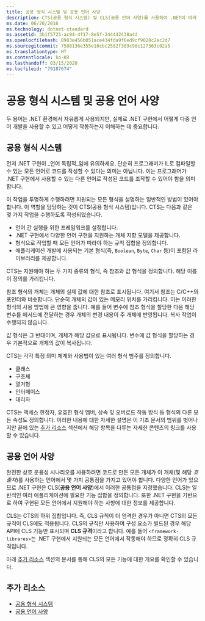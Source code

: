 ```yaml
---
title: 공용 형식 시스템 및 공용 언어 사양
description: CTS(공용 형식 시스템) 및 CLS(공용 언어 사양)를 사용하여 .NET이 여러 언어를 지원할 수 있도록 하는 방법을 알아봅니다.
ms.date: 06/20/2016
ms.technology: dotnet-standard
ms.assetid: 3b1f5725-ac94-4f17-8e5f-244442438a4d
ms.openlocfilehash: 8983e456b051ace434fda9f6ed9cf9028c2ec2d7
ms.sourcegitcommit: 7588136e355e10cbc2582f389c90c127363c02a5
ms.translationtype: HT
ms.contentlocale: ko-KR
ms.lasthandoff: 03/15/2020
ms.locfileid: "79187674"
---
```

# <a name="common-type-system--common-language-specification"></a>공용 형식 시스템 및 공용 언어 사양

두 용어는 .NET 환경에서 자유롭게 사용되지만, 실제로 .NET 구현에서 어떻게 다중 언어 개발을 사용할 수 있고 어떻게 작동하는지 이해하는 데 중요합니다.

## <a name="common-type-system"></a>공용 형식 시스템

먼저 .NET 구현이 _언어 독립적_임에 유의하세요. 단순히 프로그래머가 IL로 컴파일할 수 있는 모든 언어로 코드를 작성할 수 있다는 의미는 아닙니다. 이는 프로그래머가 .NET 구현에서 사용할 수 있는 다른 언어로 작성된 코드를 조작할 수 있어야 함을 의미합니다.

이 작업을 투명하게 수행하려면 지원되는 모든 형식을 설명하는 일반적인 방법이 있어야 합니다. 이 역할을 담당하는 것이 CTS(공용 형식 시스템)입니다. CTS는 다음과 같은 몇 가지 작업을 수행하도록 작성되었습니다.

* 언어 간 실행을 위한 프레임워크를 설정합니다.
* .NET 구현에서 다양한 언어 구현을 지원하는 개체 지향 모델을 제공합니다.
* 형식으로 작업할 때 모든 언어가 따라야 하는 규칙 집합을 정의합니다.
* 애플리케이션 개발에 사용되는 기본 형식(즉, `Boolean`, `Byte`, `Char` 등)이 포함된 라이브러리를 제공합니다.

CTS는 지원해야 하는 두 가지 종류의 형식, 즉 참조와 값 형식을 정의합니다. 해당 이름이 정의를 가리킵니다.

참조 형식의 개체는 개체의 실제 값에 대한 참조로 표시됩니다. 여기서 참조는 C/C++의 포인터와 비슷합니다. 단순히 개체의 값이 있는 메모리 위치를 가리킵니다. 이는 이러한 형식의 사용 방법에 큰 영향을 줍니다. 예를 들어 변수에 참조 형식을 할당한 다음 해당 변수를 메서드에 전달하는 경우 개체의 변경 내용이 주 개체에 반영됩니다. 복사 작업이 수행되지 않습니다.

값 형식은 그 반대이며, 개체가 해당 값으로 표시됩니다. 변수에 값 형식을 할당하는 경우 기본적으로 개체의 값이 복사됩니다.

CTS는 각각 특정 의미 체계와 사용법이 있는 여러 형식 범주를 정의합니다.

* 클래스
* 구조체
* 열거형
* 인터페이스
* 대리자

CTS는 액세스 한정자, 유효한 형식 멤버, 상속 및 오버로드 작동 방식 등 형식의 다른 모든 속성도 정의합니다. 이러한 내용에 대한 자세한 설명은 이 기초 문서의 범위를 벗어나지만 끝에 있는 [추가 리소스](#more-resources) 섹션에서 해당 항목을 다루는 자세한 콘텐츠의 링크를 사용할 수 있습니다.

## <a name="common-language-specification"></a>공용 언어 사양

완전한 상호 운용성 시나리오를 사용하려면 코드로 만든 모든 개체가 이 개체(및 해당 _호출자_)를 사용하는 언어에서 몇 가지 공통점을 가지고 있어야 합니다. 다양한 언어가 있으므로 .NET 구현은 CLS(**공용 언어 사양**)에서 이러한 공통점을 지정했습니다. CLS는 일반적인 여러 애플리케이션에 필요한 기능 집합을 정의합니다. 또한 .NET 구현을 기반으로 하여 구현된 모든 언어에서 지원해야 하는 사항에 대한 정보를 제공합니다.

CLS는 CTS의 하위 집합입니다. 즉, CLS 규칙이 더 엄격한 경우가 아니면 CTS의 모든 규칙이 CLS에도 적용됩니다. CLS의 규칙만 사용하여 구성 요소가 빌드된 경우 해당 API에 CLS 기능만 표시되며 **CLS 규격**이라고 합니다. 예를 들어 `<framework-librares>`는 .NET 구현에서 지원되는 모든 언어에서 작동해야 하므로 정확히 CLS 규격입니다.

아래 [추가 리소스](#more-resources) 섹션의 문서를 통해 CLS의 모든 기능에 대한 개요를 확인할 수 있습니다.

## <a name="more-resources"></a>추가 리소스

* [공용 형식 시스템](./base-types/common-type-system.md)
* [공용 언어 사양](language-independence-and-language-independent-components.md)

